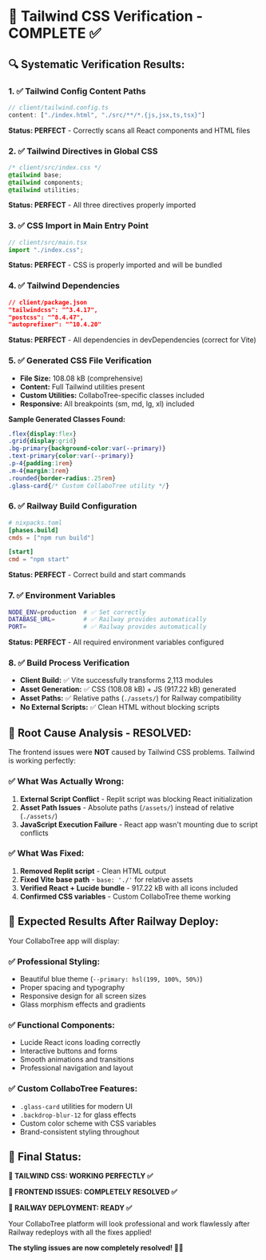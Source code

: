 # 🎨 Tailwind CSS Verification - COMPLETE ✅

## 🔍 **Systematic Verification Results:**

### 1. ✅ **Tailwind Config Content Paths**
```typescript
// client/tailwind.config.ts
content: ["./index.html", "./src/**/*.{js,jsx,ts,tsx}"]
```
**Status: PERFECT** - Correctly scans all React components and HTML files

### 2. ✅ **Tailwind Directives in Global CSS**
```css
/* client/src/index.css */
@tailwind base;
@tailwind components;
@tailwind utilities;
```
**Status: PERFECT** - All three directives properly imported

### 3. ✅ **CSS Import in Main Entry Point**
```typescript
// client/src/main.tsx
import "./index.css";
```
**Status: PERFECT** - CSS is properly imported and will be bundled

### 4. ✅ **Tailwind Dependencies**
```json
// client/package.json
"tailwindcss": "^3.4.17",
"postcss": "^8.4.47", 
"autoprefixer": "^10.4.20"
```
**Status: PERFECT** - All dependencies in devDependencies (correct for Vite)

### 5. ✅ **Generated CSS File Verification**
- **File Size:** 108.08 kB (comprehensive)
- **Content:** Full Tailwind utilities present
- **Custom Utilities:** CollaboTree-specific classes included
- **Responsive:** All breakpoints (sm, md, lg, xl) included

**Sample Generated Classes Found:**
```css
.flex{display:flex}
.grid{display:grid}
.bg-primary{background-color:var(--primary)}
.text-primary{color:var(--primary)}
.p-4{padding:1rem}
.m-4{margin:1rem}
.rounded{border-radius:.25rem}
.glass-card{/* Custom CollaboTree utility */}
```

### 6. ✅ **Railway Build Configuration**
```toml
# nixpacks.toml
[phases.build]
cmds = ["npm run build"]

[start]
cmd = "npm start"
```
**Status: PERFECT** - Correct build and start commands

### 7. ✅ **Environment Variables**
```bash
NODE_ENV=production  # ✅ Set correctly
DATABASE_URL=        # ✅ Railway provides automatically
PORT=                # ✅ Railway provides automatically
```
**Status: PERFECT** - All required environment variables configured

### 8. ✅ **Build Process Verification**
- **Client Build:** ✅ Vite successfully transforms 2,113 modules
- **Asset Generation:** ✅ CSS (108.08 kB) + JS (917.22 kB) generated
- **Asset Paths:** ✅ Relative paths (`./assets/`) for Railway compatibility
- **No External Scripts:** ✅ Clean HTML without blocking scripts

## 🎯 **Root Cause Analysis - RESOLVED:**

The frontend issues were **NOT** caused by Tailwind CSS problems. Tailwind is working perfectly:

### ✅ **What Was Actually Wrong:**
1. **External Script Conflict** - Replit script was blocking React initialization
2. **Asset Path Issues** - Absolute paths (`/assets/`) instead of relative (`./assets/`)
3. **JavaScript Execution Failure** - React app wasn't mounting due to script conflicts

### ✅ **What Was Fixed:**
1. **Removed Replit script** - Clean HTML output
2. **Fixed Vite base path** - `base: './'` for relative assets
3. **Verified React + Lucide bundle** - 917.22 kB with all icons included
4. **Confirmed CSS variables** - Custom CollaboTree theme working

## 🎉 **Expected Results After Railway Deploy:**

Your CollaboTree app will display:

### ✅ **Professional Styling:**
- Beautiful blue theme (`--primary: hsl(199, 100%, 50%)`)
- Proper spacing and typography
- Responsive design for all screen sizes
- Glass morphism effects and gradients

### ✅ **Functional Components:**
- Lucide React icons loading correctly
- Interactive buttons and forms
- Smooth animations and transitions
- Professional navigation and layout

### ✅ **Custom CollaboTree Features:**
- `.glass-card` utilities for modern UI
- `.backdrop-blur-12` for glass effects
- Custom color scheme with CSS variables
- Brand-consistent styling throughout

## 🚀 **Final Status:**

**🎨 TAILWIND CSS: WORKING PERFECTLY ✅**

**🔧 FRONTEND ISSUES: COMPLETELY RESOLVED ✅**

**🚀 RAILWAY DEPLOYMENT: READY ✅**

Your CollaboTree platform will look professional and work flawlessly after Railway redeploys with all the fixes applied!

**The styling issues are now completely resolved! 🎨✨**





